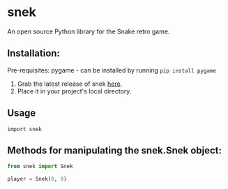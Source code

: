 # snek
An open source Python library for the Snake retro game.

## Installation:

Pre-requisites: pygame - can be installed by running `pip install pygame`

1. Grab the latest release of snek [here](https://github.com/afk-echo/snek/releases).
2. Place it in your project's local directory.

## Usage

`import snek`

## Methods for manipulating the snek.Snek object:

```python
from snek import Snek

player = Snek(0, 0)
```
